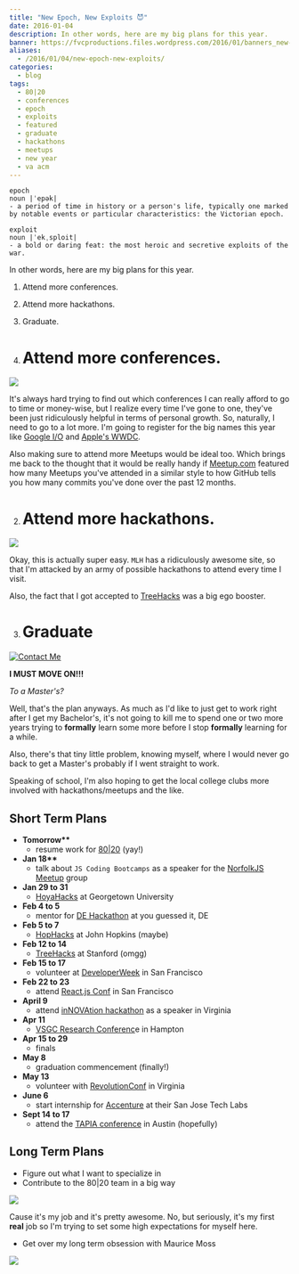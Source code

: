 ```yaml
---
title: "New Epoch, New Exploits 😈"
date: 2016-01-04
description: In other words, here are my big plans for this year.
banner: https://fvcproductions.files.wordpress.com/2016/01/banners_new-001.jpeg
aliases:
  - /2016/01/04/new-epoch-new-exploits/
categories:
  - blog
tags:
  - 80|20
  - conferences
  - epoch
  - exploits
  - featured
  - graduate
  - hackathons
  - meetups
  - new year
  - va acm
---
```


    epoch
    noun |ˈepək|
    - a period of time in history or a person's life, typically one marked by notable events or particular characteristics: the Victorian epoch.

    exploit
    noun |ˈekˌsploit|
    - a bold or daring feat: the most heroic and secretive exploits of the war.

In other words, here are my big plans for this year.

1.  Attend more conferences.
2.  Attend more hackathons.
3.  Graduate.

4.  # Attend more conferences.

![](//tech.m6web.fr/images/posts/reactconf/reactconf.png)

It's always hard trying to find out which conferences I can really afford to go to time or money-wise, but I realize every time I've gone to one, they've been just ridiculously helpful in terms of personal growth. So, naturally, I need to go to a lot more. I'm going to register for the big names this year like [Google I/O](//events.google.com/io2015/) and [Apple's WWDC](//developer.apple.com/wwdc/).

Also making sure to attend more Meetups would be ideal too. Which brings me back to the thought that it would be really handy if [Meetup.com](//Meetup.com) featured how many Meetups you've attended in a similar style to how GitHub tells you how many commits you've done over the past 12 months.

2.  # Attend more hackathons.

![](//pbs.twimg.com/profile_banners/2540497273/1446852280/1500x500)

Okay, this is actually super easy. `MLH` has a ridiculously awesome site, so that I'm attacked by an army of possible hackathons to attend every time I visit.

Also, the fact that I got accepted to [TreeHacks](//treehacks.com) was a big ego booster.

3.  # Graduate

[![Contact
Me](//fvcproductions.files.wordpress.com/2015/11/desktop-working.jpg)](//fvcproductions.files.wordpress.com/2015/11/desktop-working.jpg)

**I MUST MOVE ON!!!**

_To a Master's?_

Well, that's the plan anyways. As much as I'd like to just get to work right after I get my Bachelor's, it's not going to kill me to spend one or two more years trying to **formally** learn some more before I stop **formally** learning for a while.

Also, there's that tiny little problem, knowing myself, where I would never go back to get a Master's probably if I went straight to work.

Speaking of school, I'm also hoping to get the local college clubs more involved with hackathons/meetups and the like.

## Short Term Plans

* **Tomorrow\*\***
  * resume work for [80|20](//8020.co) (yay!)
* **Jan 18\*\***
  * talk about `JS Coding Bootcamps` as a speaker for the [NorfolkJS Meetup](//norfolkjs.org) group
* **Jan 29 to 31**
  * [HoyaHacks](//hoyahacks.com) at Georgetown University
* **Feb 4 to 5**
  * mentor for [DE Hackathon](//hackathon.dominionenterprises.com/) at you guessed it, DE
* **Feb 5 to 7**
  * [HopHacks](//hophacks.com) at John Hopkins (maybe)
* **Feb 12 to 14**
  * [TreeHacks](//treehacks.com) at Stanford (omgg)
* **Feb 15 to 17**
  * volunteer at [DeveloperWeek](//www.developerweek.com/) in San Francisco
* **Feb 22 to 23**
  * attend [React.js Conf](//conf.reactjs.com/) in San Francisco
* **April 9**
  * attend [inNOVAtion hackathon](//www.novahackathon.org/) as a speaker in Virginia
* **Apr 11**
  * [VSGC Research Conferenc](//www.vsgc.odu.edu/src/)e in Hampton
* **Apr 15 to 29**
  * finals
* **May 8**
  * graduation commencement (finally!)
* **May 13**
  * volunteer with [RevolutionConf](//revolutionconf.com) in Virginia
* **June 6**
  * start internship for [Accenture](//accenture.com) at their San Jose Tech Labs
* **Sept 14 to 17**
  * attend the [TAPIA conference](//tapiaconference.org/) in Austin (hopefully)

## Long Term Plans

* Figure out what I want to specialize in
* Contribute to the 80|20 team in a big way

![](//i.imgur.com/HPF7tPV.jpg)

Cause it's my job and it's pretty awesome. No, but seriously, it's my first **real** job so I'm trying to set some high expectations for myself here.

* Get over my long term obsession with Maurice Moss

![](//i.giphy.com/1C8bHHJturSx2.gif)
